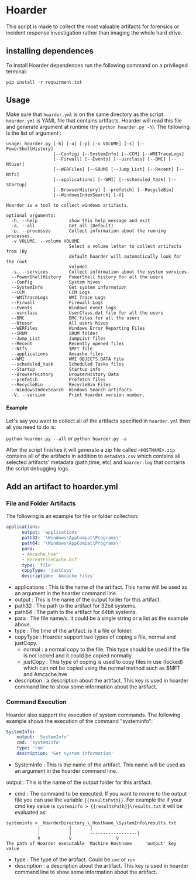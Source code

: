# Hoarder
This script is made to collect the most valuable artifacts for forensics or incident response investigation rather than imaging the whole hard drive. 

## installing dependences

To install Hoarder  dependences run the following command on a privileged terminal:

`pip install -r requirment.txt` 

## Usage

Make sure that `hoarder.yml` is on the same directory as the script. `hoarder.yml` is YAML file that contains artifacts. Hoarder will read this file and generate argument at runtime (try `python hoarder.py -h`). The following is the list of argument :

```
usage: hoarder.py [-h] [-a] [-p] [-v VOLUME] [-s] [--PowerShellHistory]
                  [--Config] [--SystemInfo] [--CCM] [--WMITraceLogs]
                  [--Firwall] [--Events] [--usrclass] [--BMC] [--Ntuser]
                  [--WERFiles] [--SRUM] [--Jump_List] [--Recent] [--Ntfs]
                  [--applications] [--WMI] [--scheduled_task] [--Startup]
                  [--BrowserHistory] [--prefetch] [--RecycleBin]
                  [--WindowsIndexSearch] [-V]

Hoarder is a tool to collect windows artifacts.

optional arguments:
  -h, --help            show this help message and exit
  -a, --all             Get all (Default)
  -p, --processes       Collect information about the running processes.
  -v VOLUME, --volume VOLUME
                        Select a volume letter to collect artifacts from (By
                        default hoarder will automatically look for the root
                        volume)
  -s, --services        Collect information about the system services.
  --PowerShellHistory   PowerShell history for all the users
  --Config              System hives
  --SystemInfo          Get system information
  --CCM                 CCM Logs
  --WMITraceLogs        WMI Trace Logs
  --Firwall             Firewall Logs
  --Events              Windows event logs
  --usrclass            UserClass.dat file for all the users
  --BMC                 BMC files for all the users
  --Ntuser              All users hives
  --WERFiles            Windows Error Reporting Files
  --SRUM                SRUM folder
  --Jump_List           JumpList files
  --Recent              Recently opened files
  --Ntfs                $MFT file
  --applications        Amcache files
  --WMI                 WMI OBJECTS.DATA file
  --scheduled_task      Scheduled Tasks files
  --Startup             Startup info
  --BrowserHistory      BrowserHistory Data
  --prefetch            Prefetch files
  --RecycleBin          RecycleBin Files
  --WindowsIndexSearch  Windows Search artifacts
  -V, --version         Print Hoarder version number.
```

#### Example

Let's say you want to collect all of the artifacts specified in `hoarder.yml` then all you need to do is:

`python hoarder.py --all` or `python hoarder.py -a` 

After the script finishes it will generate a zip file called `<HOSTNAME>.zip` contains all of the artifacts in addition to `metadata.csv` which contains all selected artifacts' metadata (path,time, etc) and `hoarder.log` that contains the script debugging logs.

## Add an artifact to hoarder.yml

### File and Folder Artifacts

The following is an example for file or folder collection:

```yaml
applications: 
      output: 'applications'
      path32: '\Windows\AppCompat\Programs\'
      path64: '\Windows\AppCompat\Programs\'
      para: 
      - Amcache.hve*
      - RecentFileCache.bcf
      type: 'file'
      copyType: 'justCopy'
      description: 'Amcache files'
```

* applications : This is the name of the artifact. This name will be used as an argument in the hoarder command line.
* output : This is the name of the output folder for this artifact.
* path32 : The path to the artifact for 32bit systems.
* path64 : The path to the artifact for 64bit systems.
* para : The file name/s. it could be a single string or a list as the example above.
* type : The time of the artifact. is it a file or folder.
* copyType : Hoarder support two types of coping a file, normal and justCopy.
  * normal : a normal copy to the file. This type should be used if the file is not locked and it could be copied normally.
  * justCopy : This type of coping is used to copy files in use (locked) which can not be copied using the normal method such as $MFT and Amcache.hve
* description : a description  about the artifact. This key is used in hoarder command line to show some information about the artifact.

### Command Execution 

Hoarder also support the execution of system commands. The following example shows the execution of the command "systeminfo":

```yaml
SystemInfo:
    output: 'SystemInfo'
    cmd: 'systeminfo'
    type: 'run'
    description: 'Get system information'
```

* SystemInfo : This is the name of the artifact. This name will be used as an argument in the hoarder command line.

output : This is the name of the output folder for this artifact.

* cmd : The command to be executed. If you want to revere to the output file you can use the variable `{{resultsPath}}`. For example the if your cmd key value is `systeminfo > {{resultsPath}}\results.txt` it will be evaluated as:

```
systeminfo > _HoarderDirectory_\_HostName_\SystemInfo\results.txt
		    |		    |		|
		    |		    |		------------------|
		    V		    V				  V
The path of Hoarder executable	Machine Hostname	 'output' key value
```

* type : The type of the  artifact. Could be `cmd` or `run`
* description : a description  about the artifact. This key is used in hoarder command line to show some information about the artifact.
